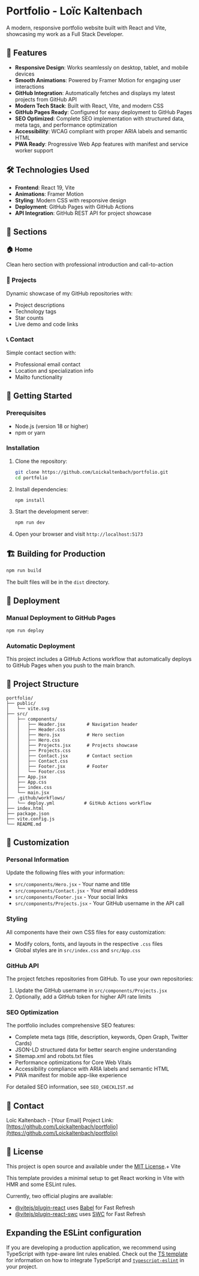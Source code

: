 # Portfolio - Loïc Kaltenbach

A modern, responsive portfolio website built with React and Vite, showcasing my work as a Full Stack Developer.

## 🚀 Features

- **Responsive Design**: Works seamlessly on desktop, tablet, and mobile devices
- **Smooth Animations**: Powered by Framer Motion for engaging user interactions
- **GitHub Integration**: Automatically fetches and displays my latest projects from GitHub API
- **Modern Tech Stack**: Built with React, Vite, and modern CSS
- **GitHub Pages Ready**: Configured for easy deployment to GitHub Pages
- **SEO Optimized**: Complete SEO implementation with structured data, meta tags, and performance optimization
- **Accessibility**: WCAG compliant with proper ARIA labels and semantic HTML
- **PWA Ready**: Progressive Web App features with manifest and service worker support

## 🛠️ Technologies Used

- **Frontend**: React 19, Vite
- **Animations**: Framer Motion
- **Styling**: Modern CSS with responsive design
- **Deployment**: GitHub Pages with GitHub Actions
- **API Integration**: GitHub REST API for project showcase

## 📱 Sections

### 🏠 Home
Clean hero section with professional introduction and call-to-action

### 💼 Projects
Dynamic showcase of my GitHub repositories with:
- Project descriptions
- Technology tags
- Star counts
- Live demo and code links

### 📞 Contact
Simple contact section with:
- Professional email contact
- Location and specialization info
- Mailto functionality

## 🚀 Getting Started

### Prerequisites
- Node.js (version 18 or higher)
- npm or yarn

### Installation

1. Clone the repository:
   ```bash
   git clone https://github.com/Loickaltenbach/portfolio.git
   cd portfolio
   ```

2. Install dependencies:
   ```bash
   npm install
   ```

3. Start the development server:
   ```bash
   npm run dev
   ```

4. Open your browser and visit `http://localhost:5173`

## 🏗️ Building for Production

```bash
npm run build
```

The built files will be in the `dist` directory.

## 🚀 Deployment

### Manual Deployment to GitHub Pages

```bash
npm run deploy
```

### Automatic Deployment

This project includes a GitHub Actions workflow that automatically deploys to GitHub Pages when you push to the main branch.

## 📁 Project Structure

```
portfolio/
├── public/
│   └── vite.svg
├── src/
│   ├── components/
│   │   ├── Header.jsx        # Navigation header
│   │   ├── Header.css
│   │   ├── Hero.jsx          # Hero section
│   │   ├── Hero.css
│   │   ├── Projects.jsx      # Projects showcase
│   │   ├── Projects.css
│   │   ├── Contact.jsx       # Contact section
│   │   ├── Contact.css
│   │   ├── Footer.jsx        # Footer
│   │   └── Footer.css
│   ├── App.jsx
│   ├── App.css
│   ├── index.css
│   └── main.jsx
├── .github/workflows/
│   └── deploy.yml           # GitHub Actions workflow
├── index.html
├── package.json
├── vite.config.js
└── README.md
```

## 🎨 Customization

### Personal Information
Update the following files with your information:
- `src/components/Hero.jsx` - Your name and title
- `src/components/Contact.jsx` - Your email address
- `src/components/Footer.jsx` - Your social links
- `src/components/Projects.jsx` - Your GitHub username in the API call

### Styling
All components have their own CSS files for easy customization:
- Modify colors, fonts, and layouts in the respective `.css` files
- Global styles are in `src/index.css` and `src/App.css`

### GitHub API
The project fetches repositories from GitHub. To use your own repositories:
1. Update the GitHub username in `src/components/Projects.jsx`
2. Optionally, add a GitHub token for higher API rate limits

### SEO Optimization
The portfolio includes comprehensive SEO features:
- Complete meta tags (title, description, keywords, Open Graph, Twitter Cards)
- JSON-LD structured data for better search engine understanding
- Sitemap.xml and robots.txt files
- Performance optimizations for Core Web Vitals
- Accessibility compliance with ARIA labels and semantic HTML
- PWA manifest for mobile app-like experience

For detailed SEO information, see `SEO_CHECKLIST.md`

## 📧 Contact

Loïc Kaltenbach - [Your Email]
Project Link: [https://github.com/Loickaltenbach/portfolio](https://github.com/Loickaltenbach/portfolio)

## 📄 License

This project is open source and available under the [MIT License](LICENSE).+ Vite

This template provides a minimal setup to get React working in Vite with HMR and some ESLint rules.

Currently, two official plugins are available:

- [@vitejs/plugin-react](https://github.com/vitejs/vite-plugin-react/blob/main/packages/plugin-react) uses [Babel](https://babeljs.io/) for Fast Refresh
- [@vitejs/plugin-react-swc](https://github.com/vitejs/vite-plugin-react/blob/main/packages/plugin-react-swc) uses [SWC](https://swc.rs/) for Fast Refresh

## Expanding the ESLint configuration

If you are developing a production application, we recommend using TypeScript with type-aware lint rules enabled. Check out the [TS template](https://github.com/vitejs/vite/tree/main/packages/create-vite/template-react-ts) for information on how to integrate TypeScript and [`typescript-eslint`](https://typescript-eslint.io) in your project.
